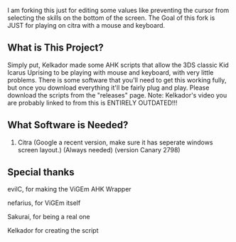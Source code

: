 I am forking this just for editing some values like preventing the cursor from selecting the skills on the bottom of the screen.
The Goal of this fork is JUST for playing on citra with a mouse and keyboard.


## What is This Project?
Simply put, Kelkador made some AHK scripts that allow the 3DS classic Kid Icarus Uprising to be playing with mouse and keyboard, with very little problems. There is some software that you'll need to get this working fully, but once you download everything it'll be fairly plug and play. Please download the scripts from the "releases" page. Note: Kelkador's video you are probably linked to from this is ENTIRELY OUTDATED!!!

## What Software is Needed?
1. Citra (Google a recent version, make sure it has seperate windows screen layout.) (Always needed)
(version Canary 2798)


## Special thanks

evilC, for making the ViGEm AHK Wrapper

nefarius, for ViGEm itself

Sakurai, for being a real one

Kelkador for creating the script
